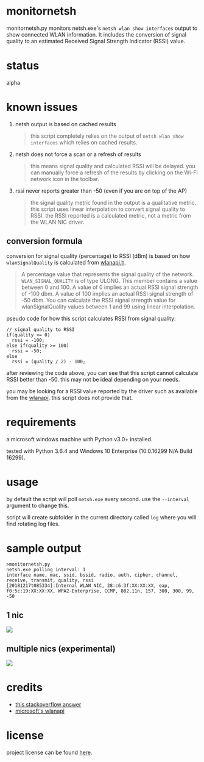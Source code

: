 # monitornetsh

monitornetsh.py monitors netsh.exe's `netsh wlan show interfaces` output to show connected WLAN information. It includes the conversion of signal quality to an estimated Received Signal Strength Indicator (RSSI) value. 

# status

alpha

# known issues

1. netsh output is based on cached results
    > this script completely relies on the output of `netsh wlan show interfaces` which relies on cached results.

2. netsh does not force a scan or a refresh of results
    > this means signal quality and calculated RSSI will be delayed.
    > you can manually force a refresh of the results by clicking on the Wi-Fi network icon in the toolbar.

3. rssi never reports greater than -50 (even if you are on top of the AP)
    > the signal quality metric found in the output is a qualitative metric. this script uses linear interpolation to convert signal quality to RSSI. the RSSI reported is a calculated metric, not a metric from the WLAN NIC driver.

## conversion formula

conversion for signal quality (percentage) to RSSI (dBm) is based on how `wlanSignalQuality` is calculated from [wlanapi.h](https://docs.microsoft.com/en-us/windows/desktop/api/wlanapi/ns-wlanapi-_wlan_association_attributes).

> A percentage value that represents the signal quality of the network. `WLAN_SIGNAL_QUALITY` is of type ULONG. This member contains a value between 0 and 100. A value of 0 implies an actual RSSI signal strength of -100 dbm. A value of 100 implies an actual RSSI signal strength of -50 dbm. You can calculate the RSSI signal strength value for wlanSignalQuality values between 1 and 99 using linear interpolation.

pseudo code for how this script calculates RSSI from signal quality:

```
// signal quality to RSSI
if(quality <= 0)
  rssi = -100;
else if(quality >= 100)
  rssi = -50;
else
  rssi = (quality / 2) - 100;
```

after reviewing the code above, you can see that this script cannot calculate RSSI better than -50. this may not be ideal depending on your needs.

you may be looking for a RSSI value reported by the driver such as available from the [wlanapi](https://docs.microsoft.com/en-us/windows/desktop/api/wlanapi/). this script does not provide that.

# requirements

a microsoft windows machine with Python v3.0+ installed.

tested with Python 3.6.4 and Windows 10 Enterprise (10.0.16299 N/A Build 16299).

# usage

by default the script will poll `netsh.exe` every second. use the `--interval` argument to change this. 

script will create subfolder in the current directory called `log` where you will find rotating log files.

# sample output

```
>monitornetsh.py
netsh.exe polling interval: 1
interface name, mac, ssid, bssid, radio, auth, cipher, channel, receive, transmit, quality, rssi
[20181217t085334]:Internal WLAN NIC, 28:c6:3f:XX:XX:XX, eap, f0:5c:19:XX:XX:XX, WPA2-Enterprise, CCMP, 802.11n, 157, 300, 300, 99, -50
```

## 1 nic

![](https://github.com/joshschmelzle/netsh.exe_signal-quality_to_rssi/blob/master/quality-to-rssi-multiple-nic.png)

## multiple nics (experimental)

![](https://github.com/joshschmelzle/netsh.exe_signal-quality_to_rssi/blob/master/quality-to-rssi-1-nic.png)

# credits

- [this stackoverflow answer](https://stackoverflow.com/questions/15797920/how-to-convert-wifi-signal-strength-from-quality-percent-to-rssi-dbm) 
- [microsoft's wlanapi](https://docs.microsoft.com/en-us/windows/desktop/api/wlanapi/) 

# license

project license can be found [here](https://github.com/joshschmelzle/netsh_quality_to_dbm/blob/master/LICENSE).
